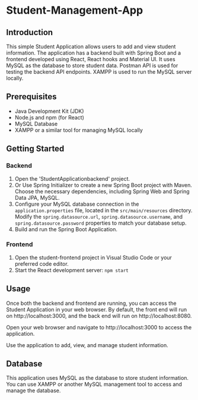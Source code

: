 # Student-Management-App

## Introduction

This simple Student Application allows users to add and view student information. The application has a backend built with Spring Boot and a frontend developed using React, React hooks and Material UI. It uses MySQL as the database to store student data. Postman API is used for testing the backend API endpoints. XAMPP is used to run the MySQL server locally.

## Prerequisites

- Java Development Kit (JDK)
- Node.js and npm (for React)
- MySQL Database
- XAMPP or a similar tool for managing MySQL locally

## Getting Started

### Backend

1. Open the 'StudentApplicationbackend' project. 
2. Or Use Spring Initializer to create a new Spring Boot project with Maven. Choose the necessary dependencies, including Spring Web and Spring Data JPA, MySQL.
3. Configure your MySQL database connection in the `application.properties` file, located in the `src/main/resources` directory. Modify the `spring.datasource.url`, `spring.datasource.username`, and `spring.datasource.password` properties to match your database setup. 
4. Build and run the Spring Boot Application.

### Frontend

1. Open the student-frontend project in Visual Studio Code or your preferred code editor.
2. Start the React development server:
   ```npm start```

## Usage
Once both the backend and frontend are running, you can access the Student Application in your web browser. By default, the front end will run on http://localhost:3000, and the back end will run on http://localhost:8080.

Open your web browser and navigate to http://localhost:3000 to access the application.

Use the application to add, view, and manage student information.

## Database
This application uses MySQL as the database to store student information. You can use XAMPP or another MySQL management tool to access and manage the database.
